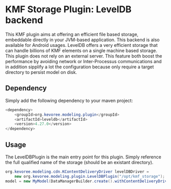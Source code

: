 # KMF Storage Plugin: LevelDB backend

This KMF plugin aims at offering an efficient file based storage, embeddable directly in your JVM-based application. 
This backend is also available for Android usages.
LevelDB offers a very efficient storage that can handle billions of KMF elements on a single machine based storage.
This plugin does not rely on an external server.
This feature both boost the performance by avoiding network or Inter-Processus communications and in addition sipplify a lot the configuration because only require a target directory to persist model on disk.

## Dependency

Simply add the following dependency to your maven project:

```java
<dependency>
    <groupId>org.kevoree.modeling.plugin</groupId>
    <artifactId>leveldb</artifactId>
    <version>4.27.0</version>
</dependency>
```

## Usage

The LevelDBPlugin is the main entry point for this plugin.
Simply reference the full qualified name of the storage (should be an existant directory).

```java
org.kevoree.modeling.cdn.KContentDeliveryDriver levelDBDriver = 
	new org.kevoree.modeling.plugin.LevelDBPlugin("/opt/kmf_storage");
model = new MyModel(DataManagerBuilder.create().withContentDeliveryDriver(levelDBDriver).build(););

```

